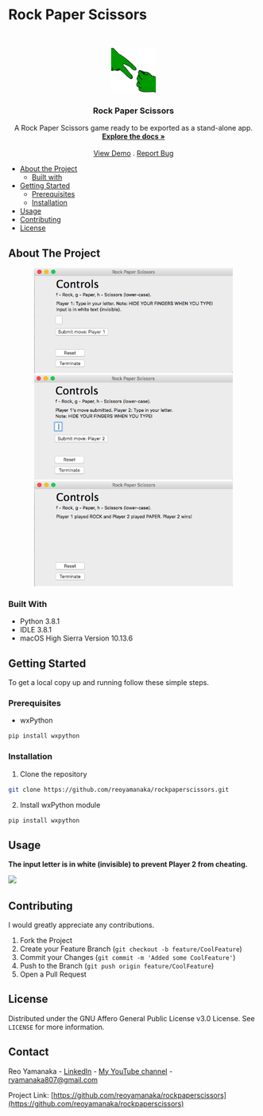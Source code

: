 <!--
***Thank you for checking out my project. I am open to any suggestions for improvement.
***Please fork the repository and create a pull request or open an issue with the
***tag "improvement".
-->

# Rock Paper Scissors

<br />
<p align="center">
  <a href="https://github.com/reoyamanaka/rockpaperscissors.git">
    <img src="images/rpsbase.png" alt="Logo" width="90" height="90">
  </a>

  <h3 align="center">Rock Paper Scissors</h3>

  <p align="center">
    A Rock Paper Scissors game ready to be exported as a stand-alone app.
    <br />
    <a href="https://github.com/reoyamanaka/rockpaperscissors.git"><strong>Explore the docs »</strong></a>
    <br />
    <br />
    <a href="">View Demo</a>
    .
    <a href="https://github.com/reoyamanaka/rockpaperscissors/issues">Report Bug</a>
  </p>
</p>

<!-- Table of Contents -->

* [About the Project](#about-the-project)
  * [Built with](#built-with)
* [Getting Started](#getting-started)
  * [Prerequisites](#prerequisites)
  * [Installation](#installation)
* [Usage](#usage)
* [Contributing](#contributing)
* [License](#license)


## About The Project
<p align="center">
  <img src="images/demo_screenshot0.png" width="400" height="211">   <img src="images/demo_screenshot1.png" width="400" height="211">
  <img src="images/demo_screenshot2.png" width="400" height="211">
</p>


### Built With

* Python 3.8.1
* IDLE 3.8.1
* macOS High Sierra Version 10.13.6

## Getting Started

To get a local copy up and running follow these simple steps.

### Prerequisites

* wxPython
```sh
pip install wxpython
```


### Installation

1. Clone the repository
```sh
git clone https://github.com/reoyamanaka/rockpaperscissors.git
```
2. Install wxPython module
```sh
pip install wxpython
```

## Usage

**The input letter is in white (invisible) to prevent Player 2 from cheating.**

![](images/rpsdemo.gif)

## Contributing

I would greatly appreciate any contributions.

1. Fork the Project
2. Create your Feature Branch (`git checkout -b feature/CoolFeature`)
3. Commit your Changes (`git commit -m 'Added some CoolFeature'`)
4. Push to the Branch (`git push origin feature/CoolFeature`)
5. Open a Pull Request


## License

Distributed under the GNU Affero General Public License v3.0 License. See `LICENSE` for more information.


## Contact

Reo Yamanaka - [LinkedIn](https://www.linkedin.com/in/reo-yamanaka-7a2289119/) - [My YouTube channel](https://www.youtube.com/channel/UCBwqp_MEM2XcSnq7kRvOB3A) - ryamanaka807@gmail.com

Project Link: [https://github.com/reoyamanaka/rockpaperscissors](https://github.com/reoyamanaka/rockpaperscissors)
